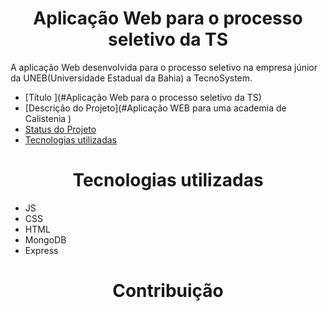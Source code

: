 <h1 align="center"> Aplicação Web para o processo seletivo da TS </h1> 
A aplicação Web desenvolvida para o processo seletivo na empresa júnior da UNEB(Universidade Estadual da Bahia) a TecnoSystem.



* [Título ](#Aplicação Web para o processo seletivo da TS)
* [Descrição do Projeto](#Aplicação WEB para uma academia de Calistenia )
* [Status do Projeto](#Finalizado)
* [Tecnologias utilizadas](#)

<h1 align="center"> Tecnologias utilizadas </h1> 

<ul>
  <li>JS</li>
  <li>CSS</li>
  <li> HTML</li>
  <li> MongoDB</li>
  <li>Express</li>
</ul>

<h1 align="center">Contribuição </h1> 
